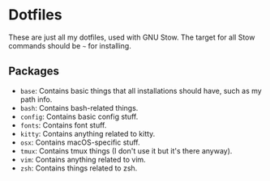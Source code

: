 # Dotfiles

These are just all my dotfiles, used with GNU Stow. The target for all Stow commands should be `~` for installing.

## Packages

- `base`: Contains basic things that all installations should have, such as my path info.
- `bash`: Contains bash-related things.
- `config`: Contains basic config stuff.
- `fonts`: Contains font stuff.
- `kitty`: Contains anything related to kitty.
- `osx`: Contains macOS-specific stuff.
- `tmux`: Contains tmux things (I don't use it but it's there anyway).
- `vim`: Contains anything related to vim.
- `zsh`: Contains things related to zsh.
